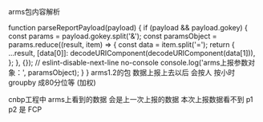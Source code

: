 arms包内容解析

function parseReportPayload(payload) {
  if (payload && payload.gokey) {
    const params = payload.gokey.split('&');
    const paramsObject = params.reduce((result, item) => {
      const data = item.split('=');
      return {
        ...result,
        [data[0]]: decodeURIComponent(decodeURIComponent(data[1])),
      };
    }, {});
    // eslint-disable-next-line no-console
    console.log('arms上报参数对象：', paramsObject);
  }
}
arms1.2的包
数据上报上去以后 会按人 按小时groupby 成80分位等 (加权)

cnbp工程中 arms上看到的数据 会是上一次上报的数据 本次上报数据看不到
p1 p2 是 FCP
